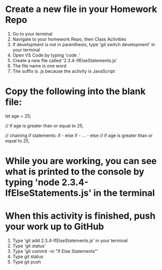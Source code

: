# Create a new file in your Homework Repo
1. Go to your terminal
2. Navigate to your homework Repo, then Class Activities
3. If development is not in parenthesis, type 'git switch development' in your terminal
4. Open VS Code by typing 'code .'
5. Create a new file called '2.3.4-IfElseStatements.js'
  1. The file name is one word
  2. The suffix is .js because the activity is JavaScript

# Copy the following into the blank file:
let age = 25;

// if age is greater than or equal to 25,


// chaining if statements: if - else if - ... - else
// if age is greater than or equal to 25,

# While you are working, you can see what is printed to the console by typing 'node 2.3.4-IfElseStatements.js' in the terminal

# When this activity is finished, push your work up to GitHub
1. Type 'git add 2.3.4-IfElseStatements.js' in your terminal
2. Type 'git status'
3. Type 'git commit -m "If Else Statements"'
4. Type git status
5. Type git push
